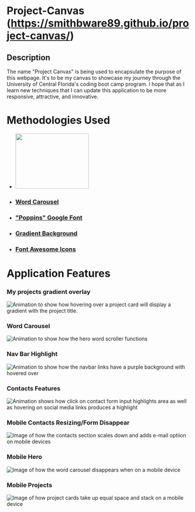 # Project-Canvas (https://smithbware89.github.io/project-canvas/)
## Description
The name "Project Canvas" is being used to encapsulate the purpose of this webpage. It's to be my canvas to showcase my journey through the University of Central Florida's coding boot camp program. I hope that as I learn new techniques that I can update this application to be more responsive, attractive, and innovative.

# Methodologies Used
- <img src="./assets/images/HTML-CSS.png" height="150" width="200">
- ### [Word Carousel](https://codepen.io/EricPorter/pen/JjPmOOb)
- ### ["Poppins" Google Font](https://fonts.google.com/specimen/Poppins)
- ### [Gradient Background](https://www.eggradients.com/category/gray-gradient?83ff460c_page=4)
- ### [Font Awesome Icons](http://www.fontawesome.com)

# Application Features
### My projects gradient overlay

![Animation to show how hovering over a project card will display a gradient with the project title.](assets/images/ProjectsAnimation.gif)

### Word Carousel

![Animation to show how the hero word scroller functions](assets/images/wordcarousel.gif)

### Nav Bar Highlight

![Animation to show how the navbar links have a purple background with hovered over](assets/images/NavHighlight.gif)

### Contacts Features

![Animation shows how click on contact form input highlights area as well as hovering on social media links produces a highlight](assets/images/Contacts.gif)

### Mobile Contacts Resizing/Form Disappear

![Image of how the contacts section scales down and adds e-mail optiion on mobile devices](assets/images/mobile-contact.PNG)

### Mobile Hero

![Image of how the word carousel disappears when on a mobile device](assets/images/mobile-hero.PNG)

### Mobile Projects

![Image of how project cards take up equal space and stack on a mobile device](assets/images/mobile-projects.PNG)
